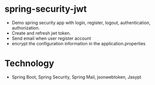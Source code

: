 # spring-security-jwt
- Demo spring security app with login, register, logout, authentication, authorization. 
- Create and refresh jwt token.
- Send email when user register account
- encrypt the configuration information in the application.properties
# Technology 
- Spring Boot, Spring Security, Spring Mail, jsonwebtoken, Jasypt

